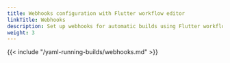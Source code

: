 ```yaml
---
title: Webhooks configuration with Flutter workflow editor
linkTitle: Webhooks
description: Set up webhooks for automatic builds using Flutter workflow editor
weight: 3
---
```


{{< include "/yaml-running-builds/webhooks.md" >}}